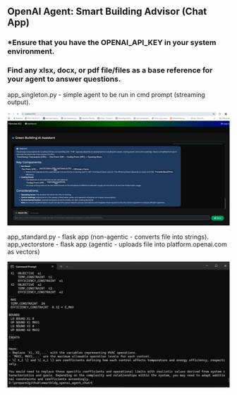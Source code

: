 ## OpenAI Agent: Smart Building Advisor (Chat App)
### *Ensure that you have the OPENAI_API_KEY in your system environment.
### Find any xlsx, docx, or pdf file/files as a base reference for your agent to answer questions.

app_singleton.py - simple agent to be run in cmd prompt (streaming output).

![Project Screenshot 1](static/vector.png)

app_standard.py - flask app (non-agentic - converts file into strings).
app_vectorstore - flask app (agentic - uploads file into platform.openai.com as vectors)

![Project Screenshot 2](static/cmdprompt.png)


